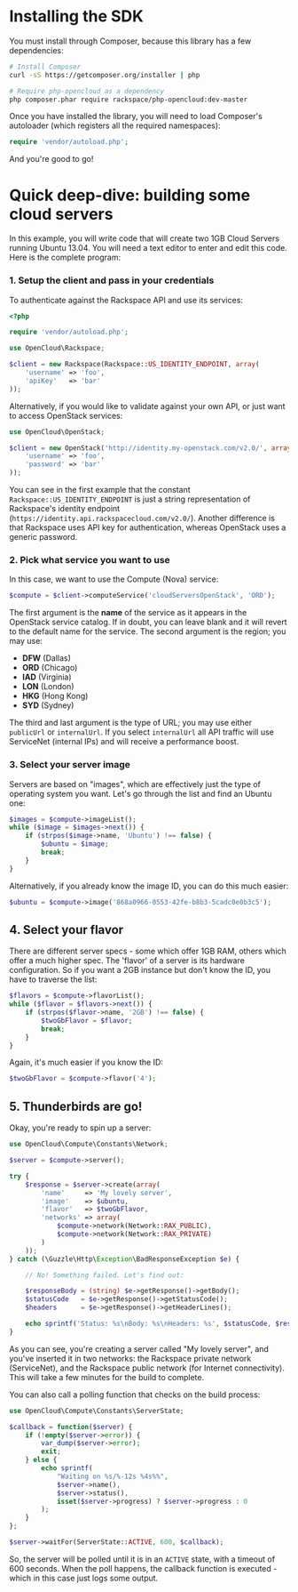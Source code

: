 # Installing the SDK

You must install through Composer, because this library has a few dependencies:

```bash
# Install Composer
curl -sS https://getcomposer.org/installer | php

# Require php-opencloud as a dependency
php composer.phar require rackspace/php-opencloud:dev-master
```

Once you have installed the library, you will need to load Composer's autoloader (which registers all the required
namespaces):

```php
require 'vendor/autoload.php';
```

And you're good to go!

# Quick deep-dive: building some cloud servers

In this example, you will write code that will create two 1GB
Cloud Servers running Ubuntu 13.04. You will need a text editor
to enter and edit this code. Here is the complete program:

### 1. Setup the client and pass in your credentials

To authenticate against the Rackspace API and use its services:

```php
<?php

require 'vendor/autoload.php';

use OpenCloud\Rackspace;

$client = new Rackspace(Rackspace::US_IDENTITY_ENDPOINT, array(
    'username' => 'foo',
    'apiKey'   => 'bar'
));
```

Alternatively, if you would like to validate against your own API, or just want to access OpenStack services:

```php
use OpenCloud\OpenStack;

$client = new OpenStack('http://identity.my-openstack.com/v2.0/', array(
    'username' => 'foo',
    'password' => 'bar'
));
```

You can see in the first example that the constant `Rackspace::US_IDENTITY_ENDPOINT` is just a string representation of
Rackspace's identity endpoint (`https://identity.api.rackspacecloud.com/v2.0/`). Another difference is that Rackspace
uses API key for authentication, whereas OpenStack uses a generic password.

### 2. Pick what service you want to use

In this case, we want to use the Compute (Nova) service:

```php
$compute = $client->computeService('cloudServersOpenStack', 'ORD');
```

The first argument is the __name__ of the service as it appears in the OpenStack service catalog. If in doubt, you can
leave blank and it will revert to the default name for the service. The second argument is the region; you may use:

- __DFW__ (Dallas)
- __ORD__ (Chicago)
- __IAD__ (Virginia)
- __LON__ (London)
- __HKG__ (Hong Kong)
- __SYD__ (Sydney)

The third and last argument is the type of URL; you may use either `publicUrl` or `internalUrl`. If you select `internalUrl`
all API traffic will use ServiceNet (internal IPs) and will receive a performance boost.

### 3. Select your server image

Servers are based on "images", which are effectively just the type of operating system you want. Let's go through the list
and find an Ubuntu one:

```php
$images = $compute->imageList();
while ($image = $images->next()) {
    if (strpos($image->name, 'Ubuntu') !== false) {
        $ubuntu = $image;
        break;
    }
}
```

Alternatively, if you already know the image ID, you can do this much easier:

```php
$ubuntu = $compute->image('868a0966-0553-42fe-b8b3-5cadc0e0b3c5');
```

## 4. Select your flavor

There are different server specs - some which offer 1GB RAM, others which offer a much higher spec. The 'flavor' of a
server is its hardware configuration. So if you want a 2GB instance but don't know the ID, you have to traverse the list:

```php
$flavors = $compute->flavorList();
while ($flavor = $flavors->next()) {
    if (strpos($flavor->name, '2GB') !== false) {
        $twoGbFlavor = $flavor;
        break;
    }
}
```

Again, it's much easier if you know the ID:

```php
$twoGbFlavor = $compute->flavor('4');
```

## 5. Thunderbirds are go!

Okay, you're ready to spin up a server:

```php
use OpenCloud\Compute\Constants\Network;

$server = $compute->server();

try {
    $response = $server->create(array(
        'name'     => 'My lovely server',
        'image'    => $ubuntu,
        'flavor'   => $twoGbFlavor,
        'networks' => array(
            $compute->network(Network::RAX_PUBLIC),
            $compute->network(Network::RAX_PRIVATE)
        )
    ));
} catch (\Guzzle\Http\Exception\BadResponseException $e) {

    // No! Something failed. Let's find out:

    $responseBody = (string) $e->getResponse()->getBody();
    $statusCode   = $e->getResponse()->getStatusCode();
    $headers      = $e->getResponse()->getHeaderLines();

    echo sprintf('Status: %s\nBody: %s\nHeaders: %s', $statusCode, $responseBody, implode(', ', $headers));
}
```

As you can see, you're creating a server called "My lovely server", and you've inserted it in two networks: the Rackspace
private network (ServiceNet), and the Rackspace public network (for Internet connectivity). This will take a few
minutes for the build to complete.

You can also call a polling function that checks on the build process:

```php
use OpenCloud\Compute\Constants\ServerState;

$callback = function($server) {
    if (!empty($server->error)) {
        var_dump($server->error);
        exit;
    } else {
        echo sprintf(
            "Waiting on %s/%-12s %4s%%",
            $server->name(),
            $server->status(),
            isset($server->progress) ? $server->progress : 0
        );
    }
};

$server->waitFor(ServerState::ACTIVE, 600, $callback);
```
So, the server will be polled until it is in an `ACTIVE` state, with a timeout of 600 seconds. When the poll happens, the
callback function is executed - which in this case just logs some output.
